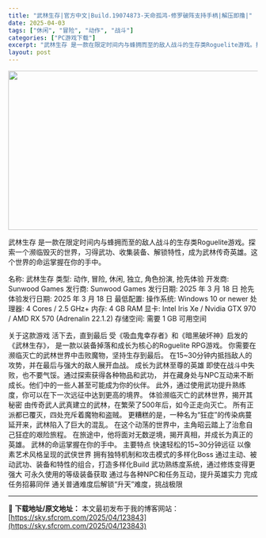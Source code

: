 ```yaml
---
title: "武林生存|官方中文|Build.19074873-天命孤鸿-修罗破阵支持手柄|解压即撸|"
date: 2025-04-03
tags: ["休闲", "冒险", "动作", "战斗"]
categories: ["PC游戏下载"]
excerpt: "武林生存 是一款在限定时间内与蜂拥而至的敌人战斗的生存类Roguelite游戏。探索一个濒临毁灭的世界，习得武功、收集装备、解锁特性，成为武林传奇英雄。这个世界的命运掌握在你的手中。 名称: 武林生存 类型: 动作, 冒险, 休闲, 独立, 角色扮演, 抢先体验 开发商: Sunwood Games&hellip;"
layout: post
---
```


<img class="aligncenter size-full wp-image-123823" src="https://sky.sfcrom.com/wp-content/uploads/2025/04/2025040305022617.webp" alt="" width="570" height="321" />

武林生存 是一款在限定时间内与蜂拥而至的敌人战斗的生存类Roguelite游戏。探索一个濒临毁灭的世界，习得武功、收集装备、解锁特性，成为武林传奇英雄。这个世界的命运掌握在你的手中。

名称: 武林生存
类型: 动作, 冒险, 休闲, 独立, 角色扮演, 抢先体验
开发商: Sunwood Games
发行商: Sunwood Games
发行日期: 2025 年 3 月 18 日
抢先体验发行日期: 2025 年 3 月 18 日
最低配置:
操作系统: Windows 10 or newer
处理器: 4 Cores / 2.5 GHz+
内存: 4 GB RAM
显卡: Intel Iris Xe / Nvidia GTX 970 / AMD RX 570 (Adrenalin 22.1.2)
存储空间: 需要 1 GB 可用空间

关于这款游戏
活下去，直到最后
受《吸血鬼幸存者》和《暗黑破坏神》启发的《武林生存》，
是一款以装备掉落和成长为核心的Roguelite RPG游戏。
你需要在濒临灭亡的武林世界中击败魔物，坚持生存到最后。
在15~30分钟内抵挡敌人的攻势，并在最后与强大的敌人展开血战。
成长为武林至尊的英雄
即使在战斗中失败，也不要气馁。通过探索获得各种物品和武功，
并在藏身处与NPC互动来不断成长。他们中的一些人甚至可能成为你的伙伴。
此外，通过使用武功提升熟练度，你可以在下一次远征中达到更高的境界。
体验濒临灭亡的武林世界，揭开其秘密
由传奇武人武真建立的武林，在繁荣了500年后，如今正走向灭亡。
所有正派都已覆灭，四处充斥着魔物和盗贼。
更糟糕的是，一种名为“狂症”的传染病蔓延开来，武林陷入了巨大的混乱。
在这个动荡的世界中，主角昭云踏上了治愈自己狂症的艰险旅程。
在旅途中，他将面对无数逆境，揭开真相，并成长为真正的英雄。
武林的命运掌握在你的手中。
主要特点
快速轻松的15~30分钟远征
以像素艺术风格呈现的武侠世界
拥有独特机制和攻击模式的多样化Boss
通过主动、被动武功、装备和特性的组合，打造多样化Build
武功熟练度系统，通过修炼变得更强大
可永久使用的等级装备获取
通过与各种NPC和任务互动，提升英雄实力
完成任务招募同伴
通关普通难度后解锁“升天”难度，挑战极限

---
📖 **下载地址/原文地址：** 本文最初发布于我的博客网站：[https://sky.sfcrom.com/2025/04/123843](https://sky.sfcrom.com/2025/04/123843)
